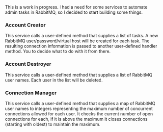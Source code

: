 This is a work in progress. I had a need for some services to automate admin tasks in RabbitMQ, so I decided to start building some things.


### Account Creator

This service calls a user-defined method that supplies a list of tasks. A new RabbitMQ user/password/virtual host will be created for each task. The resulting connection information is passed to another user-defined handler method. You to decide what to do with it from there.


### Account Destroyer

This service calls a user-defined method that supplies a list of RabbitMQ user names. Each user in the list will be deleted.


### Connection Manager

This service calls a user-defined method that supplies a map of RabbitMQ user names to integers representing the maximum number of concurrent connections allowed for each user. It checks the current number of open connections for each, if it is above the maximum it closes connections (starting with oldest) to maintain the maximum.
